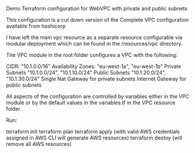 Demo Terraform configuration for WebVPC with private and public subnets

This configuration is a cut down version of the Complete VPC configuration available from hashicorp

I have left the main vpc resource as a separate resource configurable via modular deployment which can be found in the /resources/vpc directory.

The VPC module in the root folder configures a VPC with the following:

  CIDR: "10.1.0.0/16"
  Availability Zones: "eu-west-1a", "eu-west-1b"
  Private Subnets "10.1.0.0/24", "10.1.10.0/24"
  Public Subnets  "10.1.20.0/24", "10.1.30.0/24"
  Single Nat Gateway for private subnets
  Internet Gateway for public subnets

  All aspects of the configuration are controlled by variables either in the VPC module or by the default values in the variables.tf in the VPC resource folder.

  Run:

  terraform init
  terraform plan
  terraform apply (with valid AWS credentials assigned in AWS CLI will generate AWS resources)
  terraform destoy (will remove all AWS resources)